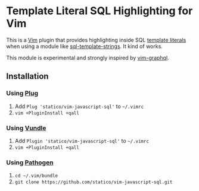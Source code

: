 # Template Literal SQL Highlighting for Vim

This is a [Vim](http://www.vim.org/) plugin that provides highlighting inside SQL [template literals](https://developer.mozilla.org/en-US/docs/Web/JavaScript/Reference/Template_literals) when using a module like [sql-template-strings](https://github.com/felixfbecker/node-sql-template-strings). It kind of works.


This module is experimental and strongly inspired by [vim-graphql](https://github.com/jparise/vim-graphql).

## Installation

### Using [Plug](https://github.com/junegunn/vim-plug)

1. Add `Plug 'statico/vim-javascript-sql'` to `~/.vimrc`
1. `vim +PluginInstall +qall`

### Using [Vundle](https://github.com/VundleVim/Vundle.vim)

1. Add `Plugin 'statico/vim-javascript-sql'` to `~/.vimrc`
1. `vim +PluginInstall +qall`

### Using [Pathogen](https://github.com/tpope/vim-pathogen)

1. `cd ~/.vim/bundle`
1. `git clone https://github.com/statico/vim-javascript-sql.git`

